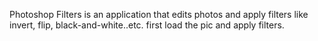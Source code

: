 Photoshop Filters is an application that edits photos and apply filters like invert, flip, black-and-white..etc. first load the pic and apply filters.
